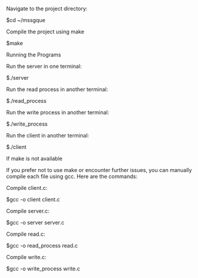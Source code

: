 Navigate to the project directory:

$cd ~/mssgque

Compile the project using make

$make

Running the Programs

Run the server in one terminal:

$./server

Run the read process in another terminal:

$./read_process

Run the write process in another terminal:

$./write_process

Run the client in another terminal:

$./client

If make is not available

If you prefer not to use make or encounter further issues, you can manually compile each file using gcc. Here are the commands:

Compile client.c:

$gcc -o client client.c

Compile server.c:

$gcc -o server server.c

Compile read.c:

$gcc -o read_process read.c

Compile write.c:

$gcc -o write_process write.c
